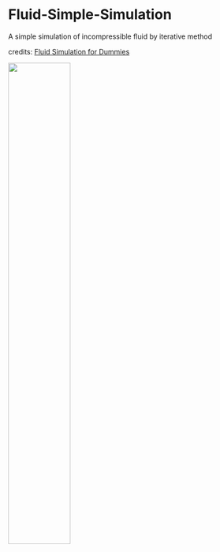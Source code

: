 # Fluid-Simple-Simulation

A simple simulation of incompressible fluid by iterative method 

credits:
<a href="https://www.mikeash.com/pyblog/fluid-simulation-for-dummies.html"> Fluid Simulation for Dummies </a>

<img src='https://user-images.githubusercontent.com/71583394/202491627-67de8dbf-7128-46f3-8265-44cabe81ce2c.gif' width="50%" height="auto">
